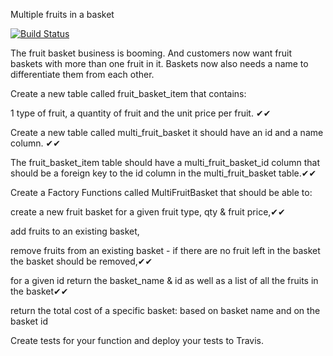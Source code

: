 Multiple fruits in a basket

[![Build Status](https://app.travis-ci.com/MafoloEmmanuel/MultiFruitBasket.svg?branch=master)](https://app.travis-ci.com/MafoloEmmanuel/MultiFruitBasket)

The fruit basket business is booming. And customers now want fruit baskets with more than one fruit in it. Baskets now also needs a name to differentiate them from each other.

Create a new table called fruit_basket_item that contains:

1 type of fruit,
a quantity of fruit
and the unit price per fruit. ✔✔

Create a new table called multi_fruit_basket it should have an id and a name column. ✔✔

The fruit_basket_item table should have a multi_fruit_basket_id column that should be a foreign key to the id column in the multi_fruit_basket table.✔✔

Create a Factory Functions called MultiFruitBasket that should be able to:

create a new fruit basket for a given fruit type, qty & fruit price,✔✔

add fruits to an existing basket,

remove fruits from an existing basket - if there are no fruit left in the basket the basket should be removed,✔✔

for a given id return the basket_name & id as well as a list of all the fruits in the basket✔✔

return the total cost of a specific basket:
based on basket name
and on the basket id


Create tests for your function and deploy your tests to Travis.